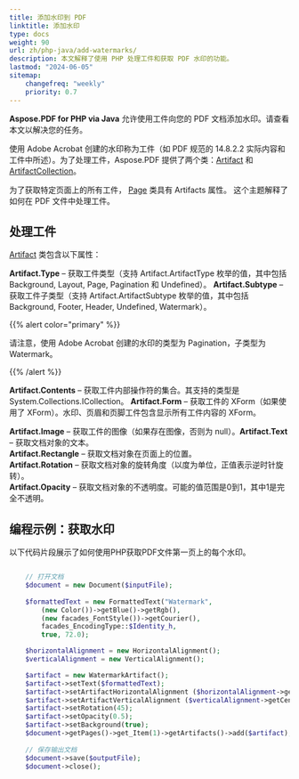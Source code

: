 ```yaml
---
title: 添加水印到 PDF
linktitle: 添加水印
type: docs
weight: 90
url: zh/php-java/add-watermarks/
description: 本文解释了使用 PHP 处理工件和获取 PDF 水印的功能。
lastmod: "2024-06-05"
sitemap:
    changefreq: "weekly"
    priority: 0.7
---
```


**Aspose.PDF for PHP via Java** 允许使用工件向您的 PDF 文档添加水印。请查看本文以解决您的任务。

使用 Adobe Acrobat 创建的水印称为工件（如 PDF 规范的 14.8.2.2 实际内容和工件中所述）。为了处理工件，Aspose.PDF 提供了两个类：[Artifact](https://reference.aspose.com/pdf/java/com.aspose.pdf/Artifact) 和 [ArtifactCollection](https://reference.aspose.com/pdf/java/com.aspose.pdf.class-use/artifactcollection)。

为了获取特定页面上的所有工件， [Page](https://reference.aspose.com/pdf/java/com.aspose.pdf.class-use/Page) 类具有 Artifacts 属性。
 这个主题解释了如何在 PDF 文件中处理工件。

## 处理工件

[Artifact](https://reference.aspose.com/pdf/java/com.aspose.pdf/Artifact) 类包含以下属性：

**Artifact.Type** – 获取工件类型（支持 Artifact.ArtifactType 枚举的值，其中包括 Background, Layout, Page, Pagination 和 Undefined）。
**Artifact.Subtype** – 获取工件子类型（支持 Artifact.ArtifactSubtype 枚举的值，其中包括 Background, Footer, Header, Undefined, Watermark）。

{{% alert color="primary" %}}

请注意，使用 Adobe Acrobat 创建的水印的类型为 Pagination，子类型为 Watermark。

{{% /alert %}}

**Artifact.Contents** – 获取工件内部操作符的集合。其支持的类型是 System.Collections.ICollection。
**Artifact.Form** – 获取工件的 XForm（如果使用了 XForm）。水印、页眉和页脚工件包含显示所有工件内容的 XForm。

**Artifact.Image** – 获取工件的图像（如果存在图像，否则为 null）。**Artifact.Text** – 获取文档对象的文本。  
**Artifact.Rectangle** – 获取文档对象在页面上的位置。  
**Artifact.Rotation** – 获取文档对象的旋转角度（以度为单位，正值表示逆时针旋转）。  
**Artifact.Opacity** – 获取文档对象的不透明度。可能的值范围是0到1，其中1是完全不透明。

## 编程示例：获取水印

以下代码片段展示了如何使用PHP获取PDF文件第一页上的每个水印。

```php

    // 打开文档
    $document = new Document($inputFile);
            
    $formattedText = new FormattedText("Watermark", 
        (new Color())->getBlue()->getRgb(),
        (new facades_FontStyle())->getCourier(), 
        facades_EncodingType::$Identity_h, 
        true, 72.0);

    $horizontalAlignment = new HorizontalAlignment();
    $verticalAlignment = new VerticalAlignment();

    $artifact = new WatermarkArtifact();        
    $artifact->setText($formattedText);        
    $artifact->setArtifactHorizontalAlignment ($horizontalAlignment->getCenter());
    $artifact->setArtifactVerticalAlignment ($verticalAlignment->getCenter());
    $artifact->setRotation(45);
    $artifact->setOpacity(0.5);
    $artifact->setBackground(true);
    $document->getPages()->get_Item(1)->getArtifacts()->add($artifact);
    
    // 保存输出文档
    $document->save($outputFile);
    $document->close();
```